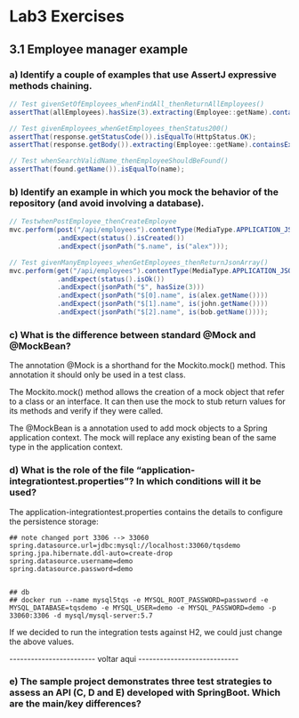 # Lab3 Exercises

## 3.1 Employee manager example

### a) Identify a couple of examples that use AssertJ expressive methods chaining.

```java
// Test givenSetOfEmployees_whenFindAll_thenReturnAllEmployees()
assertThat(allEmployees).hasSize(3).extracting(Employee::getName).containsOnly(alex.getName(), ron.getName(), bob.getName());

// Test givenEmployees_whenGetEmployees_thenStatus200()
assertThat(response.getStatusCode()).isEqualTo(HttpStatus.OK);
assertThat(response.getBody()).extracting(Employee::getName).containsExactly("bob", "alex");

// Test whenSearchValidName_thenEmployeeShouldBeFound()
assertThat(found.getName()).isEqualTo(name);
```

### b) Identify an example in which you mock the behavior of the repository (and avoid involving a database). 

```java
// TestwhenPostEmployee_thenCreateEmployee
mvc.perform(post("/api/employees").contentType(MediaType.APPLICATION_JSON).content(JsonUtils.toJson(alex)))
            .andExpect(status().isCreated())
            .andExpect(jsonPath("$.name", is("alex")));

// Test givenManyEmployees_whenGetEmployees_thenReturnJsonArray()
mvc.perform(get("/api/employees").contentType(MediaType.APPLICATION_JSON))
            .andExpect(status().isOk())
            .andExpect(jsonPath("$", hasSize(3)))
            .andExpect(jsonPath("$[0].name", is(alex.getName())))
            .andExpect(jsonPath("$[1].name", is(john.getName())))
            .andExpect(jsonPath("$[2].name", is(bob.getName())));
```

### c) What is the difference between standard @Mock and @MockBean?

The annotation @Mock is a shorthand for the Mockito.mock() method. This annotation it should only be used in a test class.

The Mockito.mock() method allows the creation of a mock object that refer to a class or an interface. It can then use the mock to stub return values for its methods and verify if they were called.

The @MockBean is a annotation used to add mock objects to a Spring application context. The mock will replace any existing bean of the same type in the application context.

### d) What is the role of the file “application-integrationtest.properties”? In which conditions will it be used?

The application-integrationtest.properties contains the details to configure the persistence storage:

```properties
## note changed port 3306 --> 33060
spring.datasource.url=jdbc:mysql://localhost:33060/tqsdemo
spring.jpa.hibernate.ddl-auto=create-drop
spring.datasource.username=demo
spring.datasource.password=demo


## db
## docker run --name mysql5tqs -e MYSQL_ROOT_PASSWORD=password -e MYSQL_DATABASE=tqsdemo -e MYSQL_USER=demo -e MYSQL_PASSWORD=demo -p 33060:3306 -d mysql/mysql-server:5.7

```

If we decided to run the integration tests against H2, we could just change the above values.

------------------------ voltar aqui ----------------------------

### e) The sample project demonstrates three test strategies to assess an API (C, D and E) developed with SpringBoot. Which are the main/key differences?
